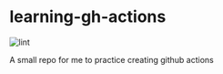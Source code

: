 # learning-gh-actions
![lint](https://github.com/ralacerda/learning-gh-actions/actions/workflows/lint.yml/badge.svg)

A small repo for me to practice creating github actions
